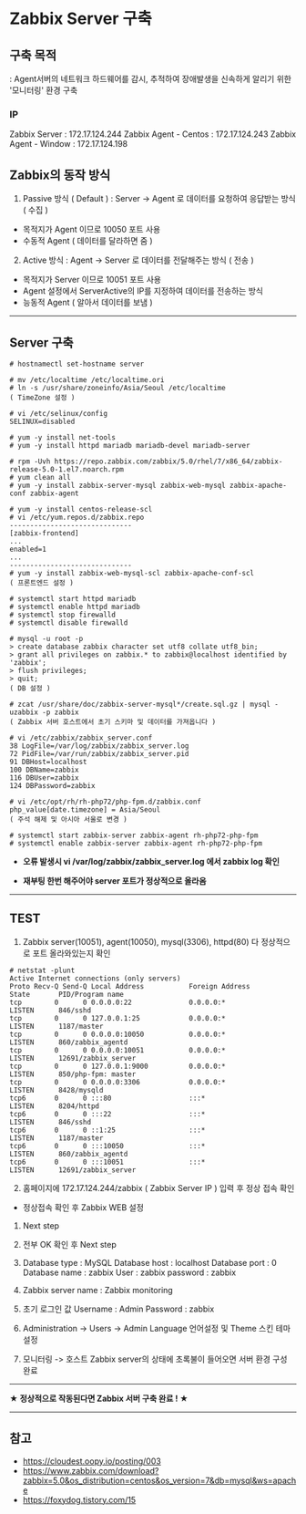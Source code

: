 # Zabbix Server 구축

## 구축 목적
: Agent서버의 네트워크 하드웨어를 감시, 추적하여 장애발생을 신속하게 알리기 위한 '모니터링' 환경 구축

### IP
Zabbix Server : 172.17.124.244
Zabbix Agent - Centos : 172.17.124.243
Zabbix Agent - Window : 172.17.124.198

## Zabbix의 동작 방식
1. Passive 방식 ( Default )
: Server -> Agent 로 데이터를 요청하여 응답받는 방식 ( 수집 )
- 목적지가 Agent 이므로 10050 포트 사용
- 수동적 Agent ( 데이터를 달라하면 줌 )

2. Active 방식
: Agent -> Server 로 데이터를 전달해주는 방식 ( 전송 )
- 목적지가 Server 이므로 10051 포트 사용
- Agent 설정에서 ServerActive의 IP를 지정하여 데이터를 전송하는 방식
- 능동적 Agent ( 알아서 데이터를 보냄 )

***

## Server 구축
```
# hostnamectl set-hostname server

# mv /etc/localtime /etc/localtime.ori
# ln -s /usr/share/zoneinfo/Asia/Seoul /etc/localtime
( TimeZone 설정 )

# vi /etc/selinux/config
SELINUX=disabled

# yum -y install net-tools
# yum -y install httpd mariadb mariadb-devel mariadb-server

# rpm -Uvh https://repo.zabbix.com/zabbix/5.0/rhel/7/x86_64/zabbix-release-5.0-1.el7.noarch.rpm
# yum clean all
# yum -y install zabbix-server-mysql zabbix-web-mysql zabbix-apache-conf zabbix-agent

# yum -y install centos-release-scl
# vi /etc/yum.repos.d/zabbix.repo
------------------------------
[zabbix-frontend]
...
enabled=1
...
------------------------------
# yum -y install zabbix-web-mysql-scl zabbix-apache-conf-scl
( 프론트엔드 설정 )

# systemctl start httpd mariadb
# systemctl enable httpd mariadb
# systemctl stop firewalld
# systemctl disable firewalld

# mysql -u root -p
> create database zabbix character set utf8 collate utf8_bin;
> grant all privileges on zabbix.* to zabbix@localhost identified by 'zabbix';
> flush privileges;
> quit;
( DB 설정 )

# zcat /usr/share/doc/zabbix-server-mysql*/create.sql.gz | mysql -uzabbix -p zabbix
( Zabbix 서버 호스트에서 초기 스키마 및 데이터를 가져옵니다 )

# vi /etc/zabbix/zabbix_server.conf
38 LogFile=/var/log/zabbix/zabbix_server.log
72 PidFile=/var/run/zabbix/zabbix_server.pid
91 DBHost=localhost
100 DBName=zabbix
116 DBUser=zabbix
124 DBPassword=zabbix

# vi /etc/opt/rh/rh-php72/php-fpm.d/zabbix.conf
php_value[date.timezone] = Asia/Seoul
( 주석 해제 및 아시아 서울로 변경 )

# systemctl start zabbix-server zabbix-agent rh-php72-php-fpm
# systemctl enable zabbix-server zabbix-agent rh-php72-php-fpm
```

- **오류 발생시 vi /var/log/zabbix/zabbix_server.log 에서 zabbix log 확인**

- **재부팅 한번 해주어야 server 포트가 정상적으로 올라옴**

***

## TEST
1. Zabbix server(10051), agent(10050), mysql(3306), httpd(80) 다 정상적으로 포트 올라와있는지 확인
```
# netstat -plunt
Active Internet connections (only servers)
Proto Recv-Q Send-Q Local Address           Foreign Address         State       PID/Program name    
tcp        0      0 0.0.0.0:22              0.0.0.0:*               LISTEN      846/sshd            
tcp        0      0 127.0.0.1:25            0.0.0.0:*               LISTEN      1187/master         
tcp        0      0 0.0.0.0:10050           0.0.0.0:*               LISTEN      860/zabbix_agentd   
tcp        0      0 0.0.0.0:10051           0.0.0.0:*               LISTEN      12691/zabbix_server 
tcp        0      0 127.0.0.1:9000          0.0.0.0:*               LISTEN      850/php-fpm: master 
tcp        0      0 0.0.0.0:3306            0.0.0.0:*               LISTEN      8428/mysqld         
tcp6       0      0 :::80                   :::*                    LISTEN      8204/httpd          
tcp6       0      0 :::22                   :::*                    LISTEN      846/sshd            
tcp6       0      0 ::1:25                  :::*                    LISTEN      1187/master         
tcp6       0      0 :::10050                :::*                    LISTEN      860/zabbix_agentd   
tcp6       0      0 :::10051                :::*                    LISTEN      12691/zabbix_server 
```

2. 홈페이지에 172.17.124.244/zabbix ( Zabbix Server IP ) 입력 후 정상 접속 확인

- 정상접속 확인 후 Zabbix WEB 설정

1. Next step

2. 전부 OK 확인 후 Next step

3. Database type : MySQL
   Database host : localhost
   Database port : 0
   Database name : zabbix
   User : zabbix
   password : zabbix

4. Zabbix server name : Zabbix monitoring

5. 초기 로그인 값
Username : Admin
Password : zabbix

6. Administration -> Users -> Admin
Language 언어설정 및 Theme 스킨 테마 설정

7. 모니터링 -> 호스트
Zabbix server의 상태에 초록불이 들어오면 서버 환경 구성 완료

***
**★ 정상적으로 작동된다면 Zabbix 서버 구축 완료 ! ★**
***

## 참고
- https://cloudest.oopy.io/posting/003
- https://www.zabbix.com/download?zabbix=5.0&os_distribution=centos&os_version=7&db=mysql&ws=apache
- https://foxydog.tistory.com/15
